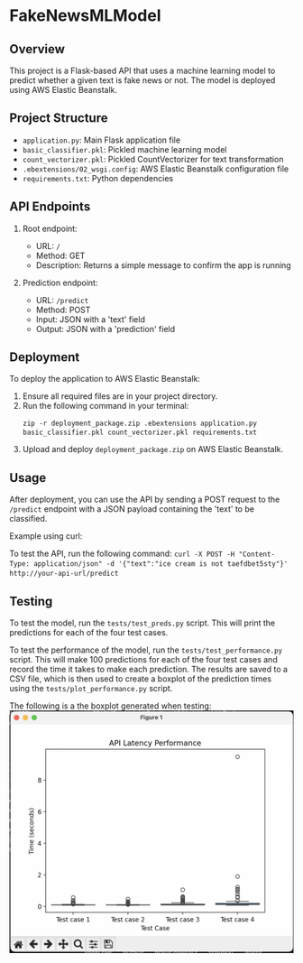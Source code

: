 # FakeNewsMLModel

## Overview

This project is a Flask-based API that uses a machine learning model to predict whether a given text is fake news or not. The model is deployed using AWS Elastic Beanstalk.

## Project Structure

- `application.py`: Main Flask application file
- `basic_classifier.pkl`: Pickled machine learning model
- `count_vectorizer.pkl`: Pickled CountVectorizer for text transformation
- `.ebextensions/02_wsgi.config`: AWS Elastic Beanstalk configuration file
- `requirements.txt`: Python dependencies

## API Endpoints

1. Root endpoint:
   - URL: `/`
   - Method: GET
   - Description: Returns a simple message to confirm the app is running

2. Prediction endpoint:
   - URL: `/predict`
   - Method: POST
   - Input: JSON with a 'text' field
   - Output: JSON with a 'prediction' field

## Deployment

To deploy the application to AWS Elastic Beanstalk:

1. Ensure all required files are in your project directory.
2. Run the following command in your terminal:
   ```
   zip -r deployment_package.zip .ebextensions application.py basic_classifier.pkl count_vectorizer.pkl requirements.txt
   ```
3. Upload and deploy `deployment_package.zip` on AWS Elastic Beanstalk.

## Usage

After deployment, you can use the API by sending a POST request to the `/predict` endpoint with a JSON payload containing the 'text' to be classified.

Example using curl:

To test the API, run the following command:
`curl -X POST -H "Content-Type: application/json" -d '{"text":"ice cream is not taefdbet5sty"}' http://your-api-url/predict`

## Testing

To test the model, run the `tests/test_preds.py` script. This will print the predictions for each of the four test cases.

To test the performance of the model, run the `tests/test_performance.py` script. This will make 100 predictions for each of the four test cases and record the time it takes to make each prediction. The results are saved to a CSV file, which is then used to create a boxplot of the prediction times using the `tests/plot_performance.py` script.

The following is a the boxplot generated when testing:
![alt text](image.png)